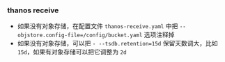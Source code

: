 ### thanos receive

- 如果没有对象存储，在配置文件 `thanos-receive.yaml` 中把 `--objstore.config-file=/config/bucket.yaml` 选项注释掉
- 如果没有对象存储，可以把 `- --tsdb.retention=15d` 保留天数调大，比如 `15d`，如果有对象存储可以把它调整为 `2d`
